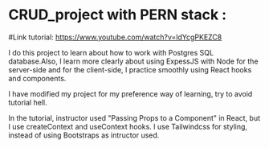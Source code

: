 # CRUD_project with PERN stack : 

#Link tutorial: https://www.youtube.com/watch?v=ldYcgPKEZC8

I do this project to learn about how to work with Postgres SQL database.Also, I learn more clearly about using ExpessJS with Node for the server-side and for the client-side, I practice smoothly using React hooks and components. 

I have modified my project for my preference way of learning, try to avoid tutorial hell. 

In the tutorial, instructor used "Passing Props to a Component" in React, but I use createContext and useContext hooks. I use Tailwindcss for styling, instead of using Bootstraps as intructor used. 
